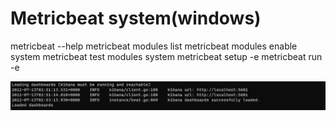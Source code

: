 # Metricbeat system(windows)

metricbeat --help
metricbeat modules list
metricbeat modules enable system
metricbeat test modules system
metricbeat setup -e
metricbeat run -e

![Loaded dashboards](../.vuepress/public/Beat/MetricbeatSystemWindows/kibanadashboards.png)